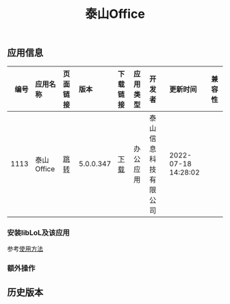 ﻿---
id: 1113
title: 泰山Office
toc: true
weight: 1113
---

## 应用信息 
|   编号 | 应用名称     | 页面链接                                        | 版本        | 下载链接                                                                                        | 应用类型   | 开发者        | 更新时间                | 兼容性   |
|-----:|:---------|:--------------------------------------------|:----------|:--------------------------------------------------------------------------------------------|:-------|:-----------|:--------------------|:------|
| 1113 | 泰山Office | [跳转](http://app.loongapps.cn/#/detail/1113) | 5.0.0.347 | [下载](http://113.24.212.22:8090/upload/file/cn.ts-it.office_5.0.0.347_loongarch64_trial.deb) | 办公应用   | 泰山信息科技有限公司 | 2022-07-18 14:28:02 |       |
### 安装libLoL及该应用 
参考[使用方法](/docs/usage) 
### 额外操作 


## 历史版本 
 